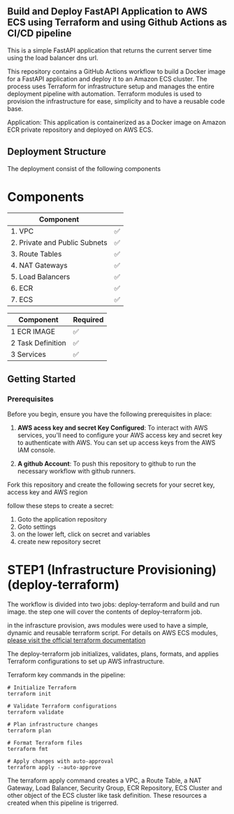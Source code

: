 ## Build and Deploy FastAPI Application to AWS ECS using Terraform and using Github Actions as CI/CD pipeline

This is a simple FastAPI application that returns the current server time using the load balancer dns url.

This repository contains a GitHub Actions workflow to build a Docker image for a FastAPI application and deploy it to an Amazon ECS cluster. The process uses Terraform for infrastructure setup and manages the entire deployment pipeline with automation. Terraform modules is used to provision the infrastructure for ease, simplicity and to have a reusable code base.

Application: This application is containerized as a Docker image on Amazon ECR private repository  and deployed on AWS ECS. 

## Deployment Structure
The deployment consist of the following components
# Components

| Component                  |  |
|----------------------------|----------|
| 1. VPC                     |    ✅   |
| 2. Private and Public Subnets |  ✅   |
| 3. Route Tables            |    ✅   |
| 4. NAT Gateways            |    ✅   |
| 5. Load Balancers          |    ✅   |
| 6. ECR                     |    ✅   |
| 7. ECS                     |    ✅   |

| Component                  | Required |
|----------------------------|----------|
| 1 ECR IMAGE                     |    ✅   |
| 2 Task Definition |  ✅   |
| 3 Services            |    ✅   |

## Getting Started 

### Prerequisites

Before you begin, ensure you have the following prerequisites in place:

1. **AWS acess key and secret Key Configured**: To interact with AWS services, you'll need to configure your AWS access key and secret key to authenticate with AWS. You can set up access keys from the AWS IAM console.

2.  **A github Account**: To push this repository to github to run the necessary workflow with github runners.

Fork this repository and create the following secrets for your secret key, access key and AWS region 

follow these steps to create a secret:
1. Goto the application repository
2. Goto settings
3. on the lower left, click on secret and variables
4. create new repository secret
   

# STEP1 (Infrastructure Provisioning) (deploy-terraform)
The workflow is divided into two jobs: deploy-terraform and build and run image. the step one will cover the contents of deploy-terraform job.

in the infrascture provision, aws modules were used to have a simple, dynamic and reusable terraform script. For details on AWS ECS modules, [please visit the official terraform documentation](https://registry.terraform.io/modules/terraform-aws-modules/ecs/aws/latest)

The deploy-terraform job initializes, validates, plans, formats, and applies Terraform configurations to set up AWS infrastructure. 

Terraform key commands in the pipeline: 
```
# Initialize Terraform
terraform init

# Validate Terraform configurations
terraform validate

# Plan infrastructure changes
terraform plan

# Format Terraform files
terraform fmt

# Apply changes with auto-approval
terraform apply --auto-approve
```

The terraform apply command creates a VPC, a Route Table, a NAT Gateway, Load Balancer, Security Group, ECR Repository, ECS Cluster and other object of the ECS cluster like task definition. These resources a created when this pipeline is trigerred. 




